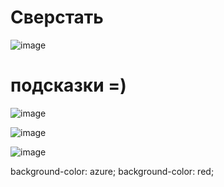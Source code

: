 # Сверстать
![image](https://user-images.githubusercontent.com/113675674/193465710-7c9b44b5-fbec-47b8-8c7f-9779a3ab1e47.png)

# подсказки =)
![image](https://user-images.githubusercontent.com/113675674/193465794-024ab61d-b051-443c-bfab-6fdb710d01ae.png)

![image](https://user-images.githubusercontent.com/113675674/193465736-7b7a576b-2700-40f9-8f28-4e0acdf6166b.png)


![image](https://user-images.githubusercontent.com/113675674/193465775-a4e17eba-a05d-4467-b2c4-4135d2eb1d28.png)

background-color: azure;
background-color: red;
